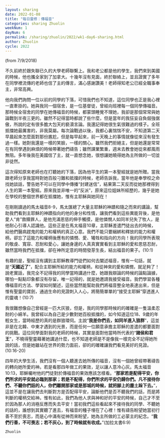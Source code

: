 ```yaml
---
layout: sharing
date: 2022-01-08
title: "每日靈修：傳福音"
categories: sharing Zhuolin
weekNum: 1
dayNum: 6
permalink: /sharing/zhuolin/2022/wk1-day6-sharing.html
author: Zhuolin
cycle: 2022
---
```

(from 7/9/2018)  

不久前終於跟失聯已久的大學老師聯繫上。我和老公都是他的學生，我們來到美國的時候，他也攜全家到了加拿大。十幾年沒有見面，終於聯絡上，並且證實了多年在同學裡流傳的老師也信了主的傳言，滿心感謝讚美！老師得知老公已經全職事奉主，非常高興。  

他向我們詢問一位以前的同學的下落，可惜我們也不知道，這位同學也正是我心裡一直牽掛的。她與我同一個宿舍，是一位基督徒，曾經向班裡每一個同學傳福音。那時候全宿舍的同學在她傳福音的時候，都蒙頭睡覺不理她，我卻是那個常常與她論戰到半夜三更的。雖然不記得當時都說了些什麼，但是當年的我狂妄自負倔強倨傲，所說的定有很多膽大包天的褻瀆言論。我還記得她很生氣很難過的樣子。全班抵擋她最厲害的，非我莫屬。每次論戰過以後，我都心裏惴惴不安，不知道第二天早晨起來怎麼面對那份尷尬，但是每早起來，前一天晚上的事情就像從來沒有發生過一樣。她對我還是一樣的笑臉，一樣的關心。雖然我們拒絕主，但是她還是常常在有同學遇到麻煩的時候帶著她們禱告；雖然課業繁重，週末去教會她從來都風雨無阻。多年後我在美國信了主，就一直想念她，很想讓她曉得她為主所做的一切並非徒然。  

這次得知原來老師也在打聽她的下落，因為他平生的第一本聖經就是她所贈。當我跟老師分享我當時對她百般刁難和抵擋的時候，老師告訴我，當年他是奉學校之命找她談話，警告她不可以在同學中傳播“封建迷信”，結果第二天反而從她那裡得到人生的第一本聖經。原來我並非唯一的“反派”，原來這位姐妹所經歷的，幾乎是她在學校的整個世界都在抵擋她，惟有主耶穌與她同在！  

在剛剛讀過的馬太福音8-9，馬太匯總了大量主耶穌的神蹟和隨之而來的講論，幫助我們看到主耶穌的神蹟指向的他的身分和性情，讓我們看到這些異能背後，是他愛人“肯”救贖罪人，是他充滿恩慈的伸手觸摸，是他憐憫人如同羊兒失了牧人，是他耐心引導人認識他。這些正是在馬太福音10章，主耶穌差遣門徒出去的時候，給他們醫病趕鬼的能力和權柄的真正心意。我們不能只要綑綁和釋放的能力和權柄，卻忘了這能力和權柄後應有的憐憫、愛、犧牲和指向的方向！我的同學所表現的敬虔、寬容、忍耐和愛心，讓她身邊的人真真實實看到主耶穌的愛和恩慈忍耐，雖然當時我們在抵擋，卻在神所定意的時間發芽生長，結出福音的果子。(10:1)  

有趣的是，聖經沒有講到主耶穌教導門徒們如何去闡述福音，惟有一句話，就是“**天國近了**”，配合主耶穌所給的能力和權柄，和從神來的愛和憐憫，就足夠了！說老實話，我完全不記得我的同學當時講過什麼，她跟我辯論的時候的論點論據，哪怕一點點印象都沒有存留，唯一記得的，就是她邀請我接受福音。我們學習各種傳福音的方法、學習如何闡述，這些當然能幫助我們將福音整全地表達出來，但是惟有聖靈的寶劍，通過生命的見證刺入人心，將簡簡單單的“接受主耶穌”穿透進人的靈魂！(10:7)  

我很難想像自己曾經是一匹大灰狼，但是，我的同學那時候的的確確是一隻溫柔忍耐的小綿羊。我曾經以為自己是少數對她百般抵擋的，如今知道這位18、9歲的年輕女生，當時經歷的真的是群狼環伺。主說“**我差你們去，如同羊進入狼群**”，這並非是在北韓、中東才遇到的光景，而是任何一位願意承擔主耶穌的差遣的都要面對的挑戰。這位同學面對我的老師的時候，其實是面對他當時所代表的“**諸侯和君王**”，不曉得聖靈藉著她講過什麼，也不知道老師是不是像我一樣完全不記得她所說的話，但是她雖站在世界的勢力面前，卻的的確確讓我們看見美好的見證。(10:16-20)  

四年的大學生活，我們沒有一個人聽進去她所傳的福音，沒有一個她曾經帶著禱告的轉向她所愛的神。若是看那四年做工的果效，足以讓人意冷心灰。馬太福音10:13，耶穌囑咐他的門徒對於傳福音的果效應該怎樣看。“**那家若是配得平安，你們所求的平安就必臨到那家；若是不配得，你們所求的平安仍歸你們。凡不接待你們、不聽你們話的人，你們離開那家或是那城的時候，就把腳上的塵土跺下去。**”，這並不是在讓我們去判斷對方是否配得平安，論斷他們是否不聽我們的話，而是將判斷的權柄交給神。惟有如此，我們為他人求與神和好的平安的時候，自己才不至於因為那人的消極反應而失去平安！當初我們這些看起來不接待我的同學、不聽她的話的，誰想到其實聽了進去，有福音的種子埋在了心裡！惟有禱告盼望她當初行善不至於喪志，而是心中滿有從神而來盼望，她為主所做的工必蒙主的紀念。“**我們行善，不可喪志；若不灰心，到了時候就有收成。**”(加拉太書6:9)  

`Zhuolin`  
